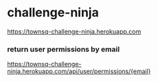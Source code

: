 # challenge-ninja
https://townsq-challenge-ninja.herokuapp.com

### return user permissions by email
https://townsq-challenge-ninja.herokuapp.com/api/user/permissions/{email}
